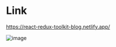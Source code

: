 # Link

https://react-redux-toolkit-blog.netlify.app/

![image](https://user-images.githubusercontent.com/25538870/168957973-07d707a9-68cd-4bdd-8f27-538fb2596846.png)


